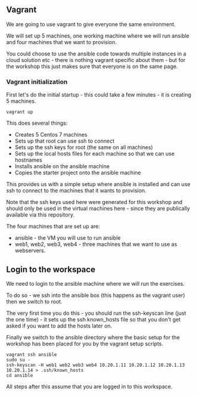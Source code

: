 ## Vagrant

We are going to use vagrant to give everyone the same environment.

We will set up 5 machines, one working machine where we will run ansible and four machines that we want to provision.

You could choose to use the ansible code towards multiple instances in a cloud solution etc - there is nothing vagrant specific about them - but for the workshop this just makes sure that everyone is on the same page.

### Vagrant initialization

First let's do the initial startup - this could take a few minutes - it is creating 5 machines.

```
vagrant up
```

This does several things:

- Creates 5 Centos 7 machines
- Sets up that root can use ssh to connect
- Sets up the ssh keys for root (the same on all machines)
- Sets up the local hosts files for each machine so that we can use hostnames
- Installs ansible on the ansible machine
- Copies the starter project onto the ansible machine

This provides us with a simple setup where ansible is installed and can use ssh to connect to the machines that it wants to provision.

Note that the ssh keys used here were generated for this workshop and should only be used in the virtual machines here - since they are publically available via this repository.

The four machines that are set up are:

- ansible - the VM you will use to run ansible
- web1, web2, web3, web4 - three machines that we want to use as webservers.

## Login to the workspace

We need to login to the ansible machine where we will run the exercises.

To do so - we ssh into the ansible box (this happens as the vagrant user) then we switch to root.

The very first time you do this - you should run the ssh-keyscan line (just the one time) - it sets up the ssh known_hosts file so that you don't get asked if you want to add the hosts later on.

Finally we switch to the ansible directory where the basic setup for the workshop has been placed for you by the vagrant setup scripts.

```
vagrant ssh ansible
sudo su -
ssh-keyscan -H web1 web2 web3 web4 10.20.1.11 10.20.1.12 10.20.1.13 10.20.1.14 > .ssh/known_hosts
cd ansible
```

All steps after this assume that you are logged in to this workspace.
